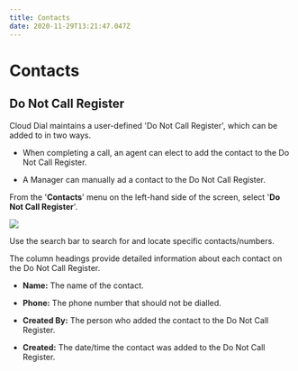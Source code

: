 ```yaml
---
title: Contacts
date: 2020-11-29T13:21:47.047Z
---
```

# Contacts

## Do Not Call Register

Cloud Dial maintains a user-defined 'Do Not Call Register', which can be added to in two ways.

* When completing a call, an agent can elect to add the contact to the Do Not Call Register.

* A Manager can manually ad a contact to the Do Not Call Register.

From the '**Contacts**' menu on the left-hand side of the screen, select '**Do Not Call Register**'.


![](/images/clouddial_donotcall.png)

Use the search bar to search for and locate specific contacts/numbers.

The column headings provide detailed information about each contact on the Do Not Call Register.

* **Name:** The name of the contact.

* **Phone:** The phone number that should not be dialled.

* **Created By:** The person who added the contact to the Do Not Call Register.

* **Created:** The date/time the contact was added to the Do Not Call Register.